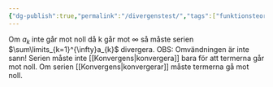 ```yaml
---
{"dg-publish":true,"permalink":"/divergenstest/","tags":["funktionsteori"]}
---
```


Om $a_{k}$ inte går mot noll då k går mot $\infty$ så måste serien $\sum\limits_{k=1}^{\infty}a_{k}$ divergera. OBS: Omvändningen är inte sann! Serien måste inte [[Konvergens\|konvergera]] bara för att termerna går mot noll. Om serien [[Konvergens\|konvergerar]] måste termerna gå mot noll.